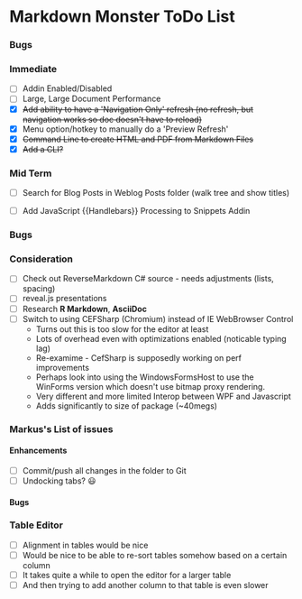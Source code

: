 ﻿# Markdown Monster ToDo List

### Bugs

### Immediate
* [ ] Addin Enabled/Disabled
* [ ] Large, Large Document Performance  
* [x] ~~Add ability to have a 'Navigation Only' refresh (no refresh, but navigation works so doc doesn't have to reload)~~
* [x] Menu option/hotkey to manually do a 'Preview Refresh' 
* [x] ~~Command Line to create HTML and PDF from Markdown Files~~
* [x] ~~Add a CLI?~~

### Mid Term
* [ ] Search for Blog Posts in Weblog Posts folder (walk tree and show titles)
* [ ] Add JavaScript {{Handlebars}} Processing to Snippets Addin


### Bugs


### Consideration
* [ ] Check out ReverseMarkdown C# source - needs adjustments (lists, spacing)
* [ ] reveal.js presentations
* [ ] Research **R Markdown**, **AsciiDoc**
* [ ] Switch to using CEFSharp (Chromium) instead of IE WebBrowser Control 
    * Turns out this is too slow for the editor at least
    * Lots of overhead even with optimizations enabled (noticable typing lag)
    * Re-examime - CefSharp is supposedly working on perf improvements
    * Perhaps look into using the WindowsFormsHost to use the WinForms version
      which doesn't use bitmap proxy rendering.
    * Very different and more limited Interop between WPF and Javascript
    * Adds significantly to size of package (~40megs)
        
### Markus's List of issues

#### Enhancements
* [ ] Commit/push all changes in the folder to Git
* [ ] Undocking tabs? :smiley:

#### Bugs 

### Table Editor
* [ ] Alignment in tables would be nice
* [ ] Would be nice to be able to re-sort tables somehow based on a certain column
* [ ] It takes quite a while to open the editor for a larger table
* [ ] And then trying to add another column to that table is even slower
